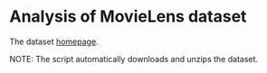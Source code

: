 # Analysis of MovieLens dataset

The dataset [homepage](http://grouplens.org/datasets/movielens/).

NOTE: The script automatically downloads and unzips the dataset.
